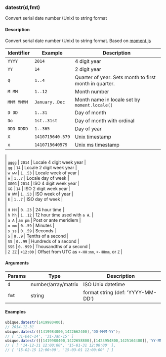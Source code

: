 ### datestr(d,fmt)

Convert serial date number (Unix) to string format


#### Description

Convert serial date number (Unix) to string format. Based on [moment.js](http://momentjs.com)  
  
|Identifier| Example          | Description |  
| ----------- | ---------------- | ----------- |  
| `YYYY`      | `2014`           | 4 digit year |  
| `YY`        | `14`             | 2 digit year |  
| `Q`         | `1..4`           | Quarter of year. Sets month to first month in quarter. |  
| `M MM`      | `1..12`          | Month number |  
| `MMM MMMM`  | `January..Dec`   | Month name in locale set by `moment.locale()` |  
| `D DD`      | `1..31`          | Day of month |  
| `Do`        | `1st..31st`      | Day of month with ordinal |  
| `DDD DDDD`  | `1..365`         | Day of year |  
| `X`         | `1410715640.579` | Unix timestamp |  
| `x`         | `1410715640579`  | Unix ms timestamp |  
|  
| `gggg`   | `2014`  | Locale 4 digit week year |  
| `gg`     | `14`    | Locale 2 digit week year |  
| `w ww`   | `1..53` | Locale week of year |  
| `e`      | `1..7`  | Locale day of week |  
| `GGGG`   | `2014`  | ISO 4 digit week year |  
| `GG`     | `14`    | ISO 2 digit week year |  
| `W WW`   | `1..53` | ISO week of year |  
| `E`      | `1..7`  | ISO day of week |  
|  
| `H HH`         | `0..23`  | 24 hour time |  
| `h hh`         | `1..12`  | 12 hour time used with `a A`. |  
| `a A`          | `am pm`  | Post or ante meridiem |  
| `m mm`         | `0..59`  | Minutes |  
| `s ss`         | `0..59`  | Seconds |  
| `S`            | `0..9`   | Tenths of a second |  
| `SS`           | `0..99`  | Hundreds of a second |  
| `SSS`          | `0..999` | Thousandths of a second |  
| `Z ZZ`         | `+12:00` | Offset from UTC as `+-HH:mm`, `+-HHmm`, or `Z` |  



#### Arguments

|Params|Type|Description
|---------|----|-----------
|`d` | number/array/matrix | ISO Unix datetime
|`fmt` | string | format string (def: 'YYYY-MM-DD')


#### Examples

```js
ubique.datestr(1419980400);
// 2014-12-31
ubique.datestr([1419984000,1422662400],'DD-MMM-YY');
// [ '31-Dec-14', '31-Jan-15' ]
ubique.datestr([[1419980400,1422658800],[1423954800,1425164400]],'YY-MM-DD hh:mm:ss');
// [ [ '14-12-31 12:00:00', '15-01-31 12:00:00' ],
// [ '15-02-15 12:00:00', '15-03-01 12:00:00' ] ]
```

